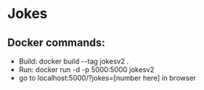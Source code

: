 # Jokes
## Docker commands:
- Build: docker build --tag jokesv2 .
- Run: docker run -d -p 5000:5000 jokesv2
- go to localhost:5000/?jokes=[number here] in browser
 
